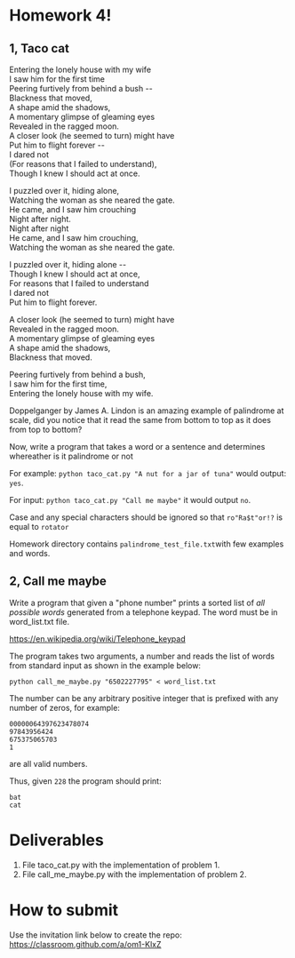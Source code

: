 # Homework 4!

## 1, Taco cat
Entering the lonely house with my wife  
I saw him for the first time  
Peering furtively from behind a bush --   
Blackness that moved,  
A shape amid the shadows,  
A momentary glimpse of gleaming eyes  
Revealed in the ragged moon.  
A closer look (he seemed to turn) might have  
Put him to flight forever --  
I dared not  
(For reasons that I failed to understand),  
Though I knew I should act at once.  

I puzzled over it, hiding alone,  
Watching the woman as she neared the gate.  
He came, and I saw him crouching  
Night after night.  
Night after night  
He came, and I saw him crouching,  
Watching the woman as she neared the gate.  

I puzzled over it, hiding alone --  
Though I knew I should act at once,  
For reasons that I failed to understand  
I dared not  
Put him to flight forever.  

A closer look (he seemed to turn) might have  
Revealed in the ragged moon.  
A momentary glimpse of gleaming eyes  
A shape amid the shadows,  
Blackness that moved.  

Peering furtively from behind a bush,  
I saw him for the first time,  
Entering the lonely house with my wife.  

Doppelganger by James A. Lindon is an amazing example of palindrome at scale, did you notice that it read the same from bottom to top as it does from top to bottom?  

Now, write a program that takes a word or a sentence and determines whereather is it palindrome or not

For example: `python taco_cat.py "A nut for a jar of tuna"` would output: `yes`.


For input: `python taco_cat.py "Call me maybe"` it would output `no`.

Case and any special characters should be ignored so that `ro"Ra$t"or!?` is equal to `rotator`

Homework directory contains `palindrome_test_file.txt`with few examples and words.

## 2, Call me maybe

Write a program that given a "phone number" prints a sorted list of *all possible words* generated from a telephone keypad. The word must be in word_list.txt file.

https://en.wikipedia.org/wiki/Telephone_keypad

The program takes two arguments, a number and reads the list of words from standard input as shown in the example below:

```
python call_me_maybe.py "6502227795" < word_list.txt
```

The number can be any arbitrary positive integer that is prefixed with any number of zeros, for example:

```
00000064397623478074
97843956424
675375065703
1
```
are all valid numbers.

Thus, given `228` the program should print:


```
bat
cat
```

# Deliverables
1) File taco_cat.py with the implementation of problem 1.
2) File call_me_maybe.py with the implementation of problem 2.


# How to submit

Use the invitation link below to create the repo:
https://classroom.github.com/a/om1-KlxZ

